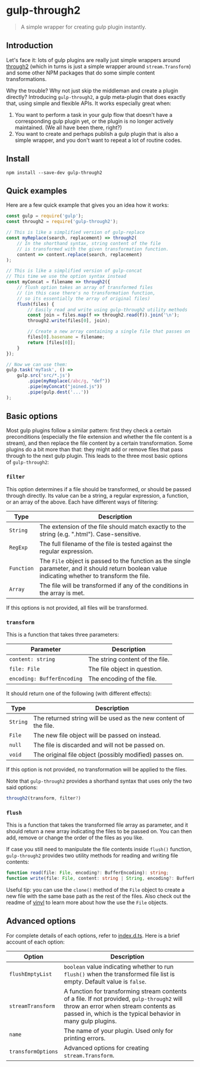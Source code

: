 
# gulp-through2

> A simple wrapper for creating gulp plugin instantly.


## Introduction

Let's face it: lots of gulp plugins are really just simple wrappers around
[through2](https://www.npmjs.com/package/through2)
(which in turns is just a simple wrapper around `stream.Transform`)
and some other NPM packages that do some simple content transformations.

Why the trouble? Why not just skip the middleman and create a plugin directly?
Introducing `gulp-through2`, a gulp meta-plugin that does exactly that,
using simple and flexible APIs. It works especially great when:

1. You want to perform a task in your gulp flow that doesn't have a corresponding gulp plugin yet,
   or the plugin is no longer actively maintained. (We all have been there, right?)
2. You want to create and perhaps publish a gulp plugin that is also a simple wrapper,
   and you don't want to repeat a lot of routine codes.

## Install

```
npm install --save-dev gulp-through2
```

## Quick examples

Here are a few quick example that gives you an idea how it works:

```js
const gulp = require('gulp');
const through2 = require('gulp-through2');

// This is like a simplified version of gulp-replace
const myReplace(search, replacement) => through2(
	// In the shorthand syntax, string content of the file
	// is transformed with the given transformation function.
	content => content.replace(search, replacement)
);

// This is like a simplified version of gulp-concat
// This time we use the option syntax instead
const myConcat = filename => through2({
	// flush option takes an array of transformed files
	// (in this case there's no transformation function,
	// so its essentially the array of original files)
	flush(files) {
		// Easily read and write using gulp-through2 utility methods
		const join = files.map(f => through2.read(f)).join('\n');
		through2.write(files[0], join);

		// Create a new array containing a single file that passes on
		files[0].basename = filename;
		return [files[0]];
	}
});

// Now we can use them:
gulp.task('myTask', () =>
	gulp.src('src/*.js')
		.pipe(myReplace(/abc/g, "def"))
		.pipe(myConcat("joined.js"))
		.pipe(gulp.dest('...'))
);

```


## Basic options

Most gulp plugins follow a similar pattern:
first they check a certain preconditions
(especially the file extension and whether the file content is a stream),
and then replace the file content by a certain transformation.
Some plugins do a bit more than that:
they might add or remove files that pass through to the next gulp plugin.
This leads to the three most basic options of `gulp-through2`:

### `filter`

This option determines if a file should be transformed,
or should be passed through directly.
Its value can be a string, a regular expression, a function,
or an array of the above.
Each have different ways of filtering:

| Type       | Description |
| ---------- | ----------- |
| `String`   | The extension of the file should match exactly to the string (e.g. ".html"). Case-sensitive. |
| `RegExp`   | The full filename of the file is tested against the regular expression. |
| `Function` | The `File` object is passed to the function as the single parameter, and it should return boolean value indicating whether to transform the file. |
| `Array`    | The file will be transformed if any of the conditions in the array is met. |

If this options is not provided, all files will be transformed.

### `transform`

This is a function that takes three parameters:

| Parameter                  | Description |
| -------------------------- | ----------- |
| `content: string`          | The string content of the file. |
| `file: File`               | The file object in question. |
| `encoding: BufferEncoding` | The encoding of the file. |

It should return one of the following (with different effects):

| Type     | Description |
| -------- | ----------- |
| `String` | The returned string will be used as the new content of the file. |
| `File`   | The new file object will be passed on instead. |
| `null`   | The file is discarded and will not be passed on. |
| `void`   | The original file object (possibly modified) passes on. |

If this option is not provided, no transformation will be applied to the files.

Note that `gulp-through2` provides a shorthand syntax that uses only the two said options:

```js
through2(transform, filter?)
```

### `flush`

This is a function that takes the transformed file array as parameter,
and it should return a new array indicating the files to be passed on.
You can then add, remove or change the order of the files as you like.

If case you still need to manipulate the file contents inside `flush()` function, `gulp-through2` provides two utility methods for reading and writing file contents:

```ts
function read(file: File, encoding?: BufferEncoding): string;
function write(file: File, content: string | String, encoding?: BufferEncoding): void;
```

Useful tip: you can use the `clone()` method of the `File` object to create a new file with the same base path as the rest of the files. Also check out the readme of [vinyl](https://github.com/gulpjs/vinyl) to learn more about how the use the `File` objects.


## Advanced options

For complete details of each options,
refer to [index.d.ts](src/index.d.ts).
Here is a brief account of each option:

| Option             | Description |
| ------------------ | ----------- |
| `flushEmptyList`   | `boolean` value indicating whether to run `flush()` when the transformed file list is empty. Default value is `false`. |
| `streamTransform`  | A function for transforming stream contents of a file. If not provided, `gulp-through2` will throw an error when stream contents as passed in, which is the typical behavior in many gulp plugins. |
| `name`             | The name of your plugin. Used only for printing errors. |
| `transformOptions` |  Advanced options for creating `stream.Transform`. |
